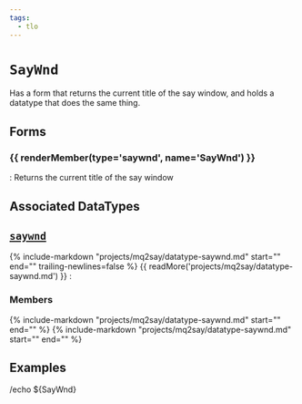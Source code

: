 ```yaml
---
tags:
  - tlo
---
```

# `SayWnd`

<!--tlo-desc-start-->
Has a form that returns the current title of the say window, and holds a datatype that does the same thing.
<!--tlo-desc-end-->

## Forms
<!--tlo-forms-start-->
### {{ renderMember(type='saywnd', name='SayWnd') }}

:   Returns the current title of the say window

<!--tlo-forms-end-->

## Associated DataTypes
<!--tlo-datatypes-start-->
## [`saywnd`](datatype-saywnd.md)
{% include-markdown "projects/mq2say/datatype-saywnd.md" start="<!--dt-desc-start-->" end="<!--dt-desc-end-->" trailing-newlines=false %} {{ readMore('projects/mq2say/datatype-saywnd.md') }}
:    <h3>Members</h3>
    {% include-markdown "projects/mq2say/datatype-saywnd.md" start="<!--dt-members-start-->" end="<!--dt-members-end-->" %}
    {% include-markdown "projects/mq2say/datatype-saywnd.md" start="<!--dt-linkrefs-start-->" end="<!--dt-linkrefs-end-->" %}
    <!--tlo-datatypes-end-->

## Examples
<!--tlo-examples-start-->
/echo ${SayWnd}
<!--tlo-examples-end-->

<!--tlo-linkrefs-start-->
[saywnd]: datatype-saywnd.md
<!--tlo-linkrefs-end-->